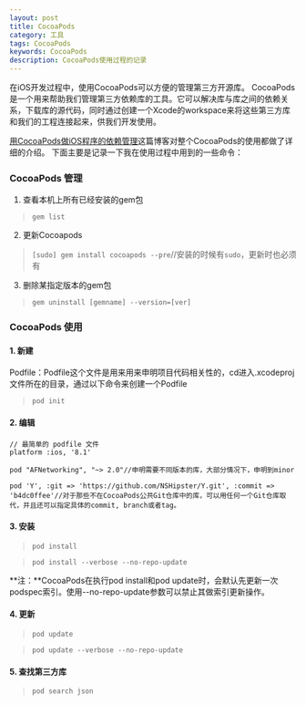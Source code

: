 ```yaml
---
layout: post
title: CocoaPods
category: 工具
tags: CocoaPods
keywords: CocoaPods
description: CocoaPods使用过程的记录
---
```



在iOS开发过程中，使用CocoaPods可以方便的管理第三方开源库。
CocoaPods是一个用来帮助我们管理第三方依赖库的工具。它可以解决库与库之间的依赖关系，下载库的源代码，同时通过创建一个Xcode的workspace来将这些第三方库和我们的工程连接起来，供我们开发使用。


[用CocoaPods做iOS程序的依赖管理](http://blog.devtang.com/blog/2014/05/25/use-cocoapod-to-manage-ios-lib-dependency/)这篇博客对整个CocoaPods的使用都做了详细的介绍。
下面主要是记录一下我在使用过程中用到的一些命令：



### CocoaPods 管理
1. 查看本机上所有已经安装的gem包
> `gem list`
2. 更新Cocoapods
> `[sudo] gem install cocoapods --pre`//安装的时候有`sudo`，更新时也必须有
3. 删除某指定版本的gem包  
> `gem uninstall [gemname] --version=[ver]`

### CocoaPods 使用

#### 1. 新建
Podfile：Podfile这个文件是用来用来申明项目代码相关性的，cd进入.xcodeproj文件所在的目录，通过以下命令来创建一个Podfile
> `pod init`

#### 2. 编辑


    // 最简单的 podfile 文件
    platform :ios, '8.1'

    pod "AFNetworking", "~> 2.0"//申明需要不同版本的库，大部分情况下，申明到minor

    pod 'Y', :git => 'https://github.com/NSHipster/Y.git', :commit => 'b4dc0ffee'//对于那些不在CocoaPods公共Git仓库中的库，可以用任何一个Git仓库取代，并且还可以指定具体的commit, branch或者tag。

#### 3. 安装
> `pod install`

> `pod install --verbose --no-repo-update`

**注：**CocoaPods在执行pod install和pod update时，会默认先更新一次podspec索引。使用--no-repo-update参数可以禁止其做索引更新操作。

#### 4. 更新
> `pod update`

> `pod update --verbose --no-repo-update`

#### 5. 查找第三方库
> `pod search json`
